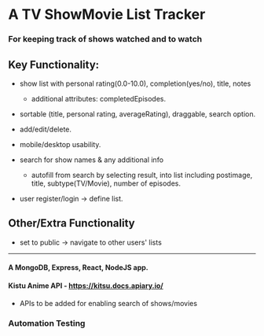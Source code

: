 # A TV ShowMovie List Tracker
### For keeping track of shows watched and to watch

## Key Functionality:

- show list with personal rating(0.0-10.0), completion(yes/no), title, notes
    - additional attributes: completedEpisodes.
- sortable (title, personal rating, averageRating), draggable, search option.
- add/edit/delete.
- mobile/desktop usability.
- search for show names & any additional info
    - autofill from search by selecting result, into list including postimage, title, subtype(TV/Movie), number of episodes.

- user register/login -> define list. 

## Other/Extra Functionality

- set to public -> navigate to other users' lists


***
#### A MongoDB, Express, React, NodeJS app.
#### Kistu Anime API - https://kitsu.docs.apiary.io/
- APIs to be added for enabling search of shows/movies

### Automation Testing